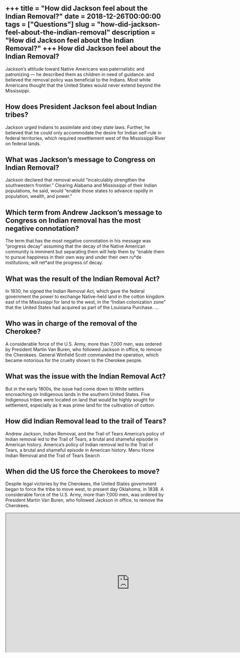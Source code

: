 +++
title = "How did Jackson feel about the Indian Removal?"
date = 2018-12-26T00:00:00
tags = ["Questions"]
slug = "how-did-jackson-feel-about-the-indian-removal"
description = "How did Jackson feel about the Indian Removal?"
+++
How did Jackson feel about the Indian Removal?
----------------------------------------------

Jackson’s attitude toward Native Americans was paternalistic and patronizing — he described them as children in need of guidance. and believed the removal policy was beneficial to the Indians. Most white Americans thought that the United States would never extend beyond the Mississippi.

How does President Jackson feel about Indian tribes?
----------------------------------------------------

Jackson urged Indians to assimilate and obey state laws. Further, he believed that he could only accommodate the desire for Indian self-rule in federal territories, which required resettlement west of the Mississippi River on federal lands.

What was Jackson’s message to Congress on Indian Removal?
---------------------------------------------------------

Jackson declared that removal would “incalculably strengthen the southwestern frontier.” Clearing Alabama and Mississippi of their Indian populations, he said, would “enable those states to advance rapidly in population, wealth, and power.”

Which term from Andrew Jackson’s message to Congress on Indian removal has the most negative connotation?
---------------------------------------------------------------------------------------------------------

The term that has the most negative connotation in his message was “progress decay” assuming that the decay of the Native American community is imminent but separating them will help them by “enable them to pursue happiness in their own way and under their own ru\*de institutions; will ret\*ard the progress of decay.

What was the result of the Indian Removal Act?
----------------------------------------------

In 1830, he signed the Indian Removal Act, which gave the federal government the power to exchange Native-held land in the cotton kingdom east of the Mississippi for land to the west, in the “Indian colonization zone” that the United States had acquired as part of the Louisiana Purchase. …

Who was in charge of the removal of the Cherokee?
-------------------------------------------------

A considerable force of the U.S. Army, more than 7,000 men, was ordered by President Martin Van Buren, who followed Jackson in office, to remove the Cherokees. General Winfield Scott commanded the operation, which became notorious for the cruelty shown to the Cherokee people.

What was the issue with the Indian Removal Act?
-----------------------------------------------

But in the early 1800s, the issue had come down to White settlers encroaching on Indigenous lands in the southern United States. Five Indigenous tribes were located on land that would be highly sought for settlement, especially as it was prime land for the cultivation of cotton.

How did Indian Removal lead to the trail of Tears?
--------------------------------------------------

Andrew Jackson, Indian Removal, and the Trail of Tears America’s policy of Indian removal led to the Trail of Tears, a brutal and shameful episode in American history. America’s policy of Indian removal led to the Trail of Tears, a brutal and shameful episode in American history. Menu Home Indian Removal and the Trail of Tears Search

When did the US force the Cherokees to move?
--------------------------------------------

Despite legal victories by the Cherokees, the United States government began to force the tribe to move west, to present day Oklahoma, in 1838. A considerable force of the U.S. Army, more than 7,000 men, was ordered by President Martin Van Buren, who followed Jackson in office, to remove the Cherokees.

<iframe allow="accelerometer; autoplay; clipboard-write; encrypted-media; gyroscope; picture-in-picture" allowfullscreen="" class="__youtube_prefs__  epyt-is-override  no-lazyload" data-no-lazy="1" data-origheight="433" data-origwidth="770" data-skipgform_ajax_framebjll="" height="433" id="_ytid_59033" loading="lazy" src="https://www.youtube.com/embed/beN4qE-e5O8?enablejsapi=1&autoplay=0&cc_load_policy=0&cc_lang_pref=&iv_load_policy=1&loop=0&modestbranding=0&rel=1&fs=1&playsinline=0&autohide=2&theme=dark&color=red&controls=1&" title="YouTube player" width="770"></iframe>